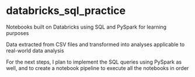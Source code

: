 # databricks_sql_practice
Notebooks built on Databricks using SQL and PySpark for learning purposes

Data extracted from CSV files and transformed into analyses applicable to real-world data analysis

For the next steps, I plan to implement the SQL queries using PySpark as well, and to create a notebook pipeline to execute all the notebooks in order
